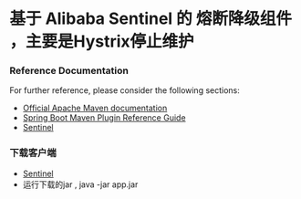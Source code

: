 # 基于 Alibaba Sentinel 的 熔断降级组件 ，主要是Hystrix停止维护

### Reference Documentation
For further reference, please consider the following sections:

* [Official Apache Maven documentation](https://maven.apache.org/guides/index.html)
* [Spring Boot Maven Plugin Reference Guide](https://docs.spring.io/spring-boot/docs/2.2.5.RELEASE/maven-plugin/)
* [Sentinel](https://spring-cloud-alibaba-group.github.io/github-pages/hoxton/en-us/index.html#_spring_cloud_alibaba_sentinel)

### 下载客户端 
* [Sentinel](https://github.com/alibaba/Sentinel)
* 运行下载的jar   ,  java -jar app.jar


